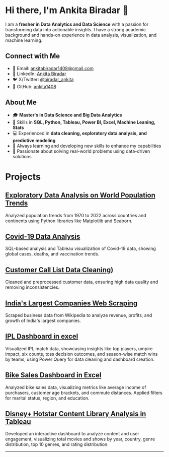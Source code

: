 # Hi there, I'm Ankita Biradar 👋

I am a **fresher in Data Analytics and Data Science** with a passion for transforming data into actionable insights. I have a strong academic background and hands-on experience in data analysis, visualization, and machine learning.

## Connect with Me

- 📧 Email: [ankitabiradar1408@gmail.com](mailto:ankitabiradar1408@gmail.com)
- 💼 LinkedIn: [Ankita Biradar](https://www.linkedin.com/in/ankitabiradar/)
- 🐦 X/Twitter: [@biradar_ankita](https://x.com/biradar_ankita)
- 🐙 GitHub: [ankita1408](https://github.com/ankita1408)

## About Me

- 🎓 **Master's in Data Science and Big Data Analytics**
- 🔧 Skills in **SQL, Python, Tableau, Power BI, Excel, Machine Leaning, Stats**
- 💻 Experienced in **data cleaning, exploratory data analysis, and predictive modeling**
- 🌱 Always learning and developing new skills to enhance my capabilities
- 🎯 Passionate about solving real-world problems using data-driven solutions

# Projects

## [Exploratory Data Analysis on World Population Trends](https://github.com/ankita1408/PYTHON_PROJECTS/tree/master/EDA%20IN%20PANDAS)
Analyzed population trends from 1970 to 2022 across countries and continents using Python libraries like Matplotlib and Seaborn.

## [Covid-19 Data Analysis](https://github.com/ankita1408/SQL_TABLEAU_PROJECT)
SQL-based analysis and Tableau visualization of Covid-19 data, showing global cases, deaths, and vaccination trends.

## [Customer Call List Data Cleaning](https://github.com/ankita1408/PYTHON_PROJECTS/tree/master/DATA%20CLEANING%20IN%20PANDAS))
Cleaned and preprocessed customer data, ensuring high data quality and removing inconsistencies.

## [India's Largest Companies Web Scraping](https://github.com/ankita1408/PYTHON_PROJECTS/tree/master/web_scrapping)
Scraped business data from Wikipedia to analyze revenue, profits, and growth of India's largest companies.

## [IPL Dashboard in excel](https://github.com/ankita1408/EXCEL)
Visualized IPL match data, showcasing insights like top players, umpire impact, six counts, toss decision outcomes, and season-wise match wins by teams, using Power Query for data cleaning and dashboard creation.

## [Bike Sales Dashboard in Excel](https://github.com/ankita1408/EXCEL)
Analyzed bike sales data, visualizing metrics like average income of purchasers, customer age brackets, and commute distances. Applied filters for marital status, region, and education.

## [Disney+ Hotstar Content Library Analysis in Tableau](https://public.tableau.com/views/hotstardashboard/Hotstar?:language=en-US&:sid=&:redirect=auth&:display_count=n&:origin=viz_share_link)
Developed an interactive dashboard to analyze content and user engagement, visualizing total movies and shows by year, country, genre distribution, top 10 genres, and rating distribution.


----
